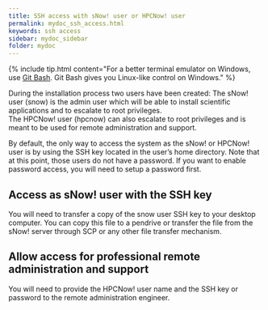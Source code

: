 ```yaml
---
title: SSH access with sNow! user or HPCNow! user
permalink: mydoc_ssh_access.html
keywords: ssh access
sidebar: mydoc_sidebar
folder: mydoc
---
```


{% include tip.html content="For a better terminal emulator on Windows, use [Git Bash](https://git-for-windows.github.io/). Git Bash gives you Linux-like control on Windows." %}

During the installation process two users have been created:
The sNow! user (snow) is the admin user which will be able to install scientific applications and to escalate to root privileges.  
The HPCNow! user (hpcnow) can also escalate to root privileges and is meant to be used for remote administration and support. 

By default, the only way to access the system as the sNow! or HPCNow! user is by using the SSH key located in the user’s home directory. Note that at this point, those users do not have a password. If you want to enable password access, you will need to setup a password first.

## Access as sNow! user with the SSH key
You will need to transfer a copy of the snow user SSH key to your desktop computer. You can copy this file to a pendrive or transfer the file from the sNow! server through SCP or any other file transfer mechanism.

## Allow access for professional remote administration and support
You will need to provide the HPCNow! user name and the SSH key or password to the remote administration engineer.

